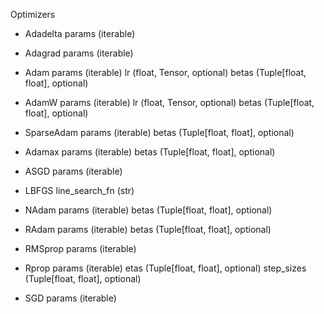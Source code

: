Optimizers 

- Adadelta
params (iterable)

- Adagrad
params (iterable)

- Adam
params (iterable) 
lr (float, Tensor, optional)
betas (Tuple[float, float], optional) 


- AdamW
params (iterable)
lr (float, Tensor, optional) 
betas (Tuple[float, float], optional)

- SparseAdam
params (iterable) 
betas (Tuple[float, float], optional)


- Adamax
params (iterable)
betas (Tuple[float, float], optional) 


- ASGD
params (iterable)

- LBFGS
line_search_fn (str)

- NAdam
params (iterable)
betas (Tuple[float, float], optional) 

- RAdam
params (iterable) 
betas (Tuple[float, float], optional) 


- RMSprop
params (iterable)

- Rprop
params (iterable) 
etas (Tuple[float, float], optional)
step_sizes (Tuple[float, float], optional)

- SGD
params (iterable)